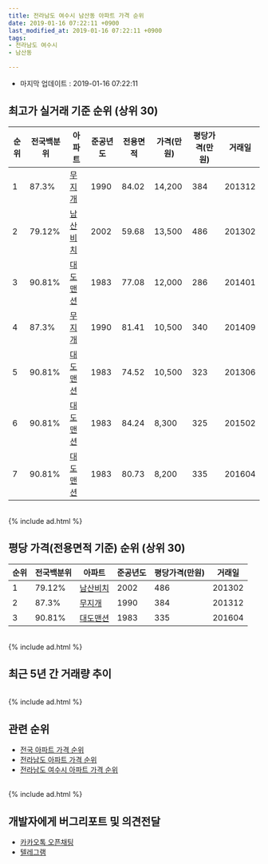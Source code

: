 ```yaml
---
title: 전라남도 여수시 남산동 아파트 가격 순위
date: 2019-01-16 07:22:11 +0900
last_modified_at: 2019-01-16 07:22:11 +0900
tags:
- 전라남도 여수시
- 남산동

---
```


* 마지막 업데이트 : 2019-01-16 07:22:11

## 최고가 실거래 기준 순위 (상위 30)


|순위|전국백분위|아파트|준공년도|전용면적|가격(만원)|평당가격(만원)|거래일|
|---|---|---|---|---|---|---|---|
|1|87.3%|[무지개](https://search.naver.com/search.naver?query=%EC%A0%84%EB%9D%BC%EB%82%A8%EB%8F%84+%EC%97%AC%EC%88%98%EC%8B%9C+%EB%82%A8%EC%82%B0%EB%8F%99+%EB%AC%B4%EC%A7%80%EA%B0%9C)|1990|84.02|14,200|384|201312|
|2|79.12%|[남산비치](https://search.naver.com/search.naver?query=%EC%A0%84%EB%9D%BC%EB%82%A8%EB%8F%84+%EC%97%AC%EC%88%98%EC%8B%9C+%EB%82%A8%EC%82%B0%EB%8F%99+%EB%82%A8%EC%82%B0%EB%B9%84%EC%B9%98)|2002|59.68|13,500|486|201302|
|3|90.81%|[대도맨션](https://search.naver.com/search.naver?query=%EC%A0%84%EB%9D%BC%EB%82%A8%EB%8F%84+%EC%97%AC%EC%88%98%EC%8B%9C+%EB%82%A8%EC%82%B0%EB%8F%99+%EB%8C%80%EB%8F%84%EB%A7%A8%EC%85%98)|1983|77.08|12,000|286|201401|
|4|87.3%|[무지개](https://search.naver.com/search.naver?query=%EC%A0%84%EB%9D%BC%EB%82%A8%EB%8F%84+%EC%97%AC%EC%88%98%EC%8B%9C+%EB%82%A8%EC%82%B0%EB%8F%99+%EB%AC%B4%EC%A7%80%EA%B0%9C)|1990|81.41|10,500|340|201409|
|5|90.81%|[대도맨션](https://search.naver.com/search.naver?query=%EC%A0%84%EB%9D%BC%EB%82%A8%EB%8F%84+%EC%97%AC%EC%88%98%EC%8B%9C+%EB%82%A8%EC%82%B0%EB%8F%99+%EB%8C%80%EB%8F%84%EB%A7%A8%EC%85%98)|1983|74.52|10,500|323|201306|
|6|90.81%|[대도맨션](https://search.naver.com/search.naver?query=%EC%A0%84%EB%9D%BC%EB%82%A8%EB%8F%84+%EC%97%AC%EC%88%98%EC%8B%9C+%EB%82%A8%EC%82%B0%EB%8F%99+%EB%8C%80%EB%8F%84%EB%A7%A8%EC%85%98)|1983|84.24|8,300|325|201502|
|7|90.81%|[대도맨션](https://search.naver.com/search.naver?query=%EC%A0%84%EB%9D%BC%EB%82%A8%EB%8F%84+%EC%97%AC%EC%88%98%EC%8B%9C+%EB%82%A8%EC%82%B0%EB%8F%99+%EB%8C%80%EB%8F%84%EB%A7%A8%EC%85%98)|1983|80.73|8,200|335|201604|


<br>
{% include ad.html %}
<br>

## 평당 가격(전용면적 기준) 순위 (상위 30)


|순위|전국백분위|아파트|준공년도|평당가격(만원)|거래일|
|---|---|---|---|---|---|
|1|79.12%|[남산비치](https://search.naver.com/search.naver?query=%EC%A0%84%EB%9D%BC%EB%82%A8%EB%8F%84+%EC%97%AC%EC%88%98%EC%8B%9C+%EB%82%A8%EC%82%B0%EB%8F%99+%EB%82%A8%EC%82%B0%EB%B9%84%EC%B9%98)|2002|486|201302|
|2|87.3%|[무지개](https://search.naver.com/search.naver?query=%EC%A0%84%EB%9D%BC%EB%82%A8%EB%8F%84+%EC%97%AC%EC%88%98%EC%8B%9C+%EB%82%A8%EC%82%B0%EB%8F%99+%EB%AC%B4%EC%A7%80%EA%B0%9C)|1990|384|201312|
|3|90.81%|[대도맨션](https://search.naver.com/search.naver?query=%EC%A0%84%EB%9D%BC%EB%82%A8%EB%8F%84+%EC%97%AC%EC%88%98%EC%8B%9C+%EB%82%A8%EC%82%B0%EB%8F%99+%EB%8C%80%EB%8F%84%EB%A7%A8%EC%85%98)|1983|335|201604|


<br>
{% include ad.html %}
<br>

## 최근 5년 간 거래량 추이


<div style="width:100%;">
    <canvas id="deal_progress" height="250"></canvas>
</div>

<script>
new Chart(document.getElementById("deal_progress"), {
    type: 'line',
    data: {
        labels: ['201401','201402','201403','201404','201405','201406','201407','201408','201409','201410','201411','201412','201501','201502','201503','201504','201505','201506','201507','201508','201509','201510','201511','201512','201601','201602','201603','201604','201605','201606','201607','201608','201609','201610','201611','201612','201701','201702','201703','201704','201705','201706','201707','201708','201709','201710','201711','201712','201801','201802','201803','201804','201805','201806','201807','201808','201809','201810','201811','201812','201901'],
        datasets: [{
            label: '실거래 수',
            pointRadius: 1,
            data: [1, 0, 1, 0, 0, 0, 0, 0, 2, 0, 0, 0, 0, 1, 0, 1, 1, 1, 1, 0, 1, 1, 0, 0, 0, 0, 0, 1, 0, 1, 1, 0, 0, 1, 0, 0, 0, 1, 1, 1, 0, 1, 0, 0, 1, 0, 1, 0, 0, 0, 0, 0, 1, 0, 0, 0, 0, 0, 1, 0, 0],
            borderColor: "rgba(255, 201, 14, 1)",
            backgroundColor: "rgba(255, 201, 14, 0.5)",
            fill: true,
        }]
    },
    options: {
        responsive: true,
        title: {
            display: true,
            text: '5년간 거래량 추이'
        },
        tooltips: {
            mode: 'index',
            intersect: false,
        },
        hover: {
            mode: 'nearest',
            intersect: true
        },
        scales: {
            xAxes: [{
                display: true,
                scaleLabel: {
                    display: true,
                    labelString: '년/월'
                }
            }],
            yAxes: [{
                display: true,
                ticks: {
                    suggestedMin: 0,
                },
                scaleLabel: {
                    display: true,
                    labelString: '실거래 수'
                }
            }]
        }
    }
});

</script>


<br>
{% include ad.html %}
<br>

## 관련 순위

- [전국 아파트 가격 순위](https://inasie.github.io/apt-ranking/전국)
- [전라남도 아파트 가격 순위](https://inasie.github.io/apt-ranking/전라남도)
- [전라남도 여수시 아파트 가격 순위](https://inasie.github.io/apt-ranking/전라남도-여수시)


<br>
{% include ad.html %}
<br>

## 개발자에게 버그리포트 및 의견전달

- [카카오톡 오픈채팅](https://open.kakao.com/o/gLJUAP4)
- [텔레그램](https://t.me/inasie)

